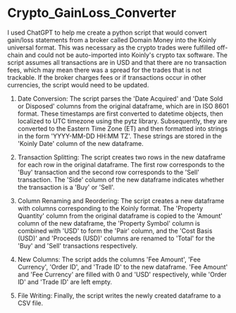 # Crypto_GainLoss_Converter
I used ChatGPT to help me create a python script that would convert gain/loss statements from a broker called Domain Money into the Koinly universal format. This was necessary as the crypto trades were fulfilled off-chain and could not be auto-imported into Koinly's crypto tax software. The script assumes all transactions are in USD and that there are no transaction fees, which may mean there was a spread for the trades that is not trackable. If the broker charges fees or if transactions occur in other currencies, the script would need to be updated.

1. Date Conversion: The script parses the 'Date Acquired' and 'Date Sold or Disposed' columns from the original dataframe, which are in ISO 8601 format. These timestamps are first converted to datetime objects, then localized to UTC timezone using the pytz library. Subsequently, they are converted to the Eastern Time Zone (ET) and then formatted into strings in the form 'YYYY-MM-DD HH:MM TZ'. These strings are stored in the 'Koinly Date' column of the new dataframe.

2. Transaction Splitting: The script creates two rows in the new dataframe for each row in the original dataframe. The first row corresponds to the 'Buy' transaction and the second row corresponds to the 'Sell' transaction. The 'Side' column of the new dataframe indicates whether the transaction is a 'Buy' or 'Sell'.

3. Column Renaming and Reordering: The script creates a new dataframe with columns corresponding to the Koinly format. The 'Property Quantity' column from the original dataframe is copied to the 'Amount' column of the new dataframe, the 'Property Symbol' column is combined with 'USD' to form the 'Pair' column, and the 'Cost Basis (USD)' and 'Proceeds (USD)' columns are renamed to 'Total' for the 'Buy' and 'Sell' transactions respectively.

4. New Columns: The script adds the columns 'Fee Amount', 'Fee Currency', 'Order ID', and 'Trade ID' to the new dataframe. 'Fee Amount' and 'Fee Currency' are filled with 0 and 'USD' respectively, while 'Order ID' and 'Trade ID' are left empty.

5. File Writing: Finally, the script writes the newly created dataframe to a CSV file.
